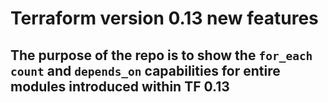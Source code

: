# Terraform version 0.13 new features

## The purpose of the repo is to show the `for_each` `count` and `depends_on` capabilities for entire modules introduced within TF 0.13
